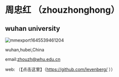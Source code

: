 # 周忠红 （zhouzhonghong）
## wuhan university
 ![mmexport1645539461204](https://github.com/user-attachments/assets/4712835b-6152-45da-8abb-a5e5b9169caa)


wuhan,hubei,China

email:zhouzh@whu.edu.cn

web: （【点击这里】（https://github.com/levenberg/ ））

 
